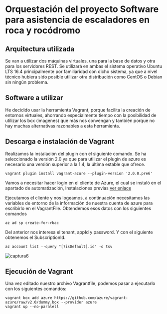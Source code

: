 # Orquestación del proyecto Software para asistencia de escaladores en roca y rocódromo

## Arquitectura utilizada
Se van a utilizar dos máquinas virtuales, una para la base de datos y otra para los servidores REST. Se utilizará en ambas el sistema operativo Ubuntu LTS 16.4 principalmente por familiaridad con dicho sistema, ya que a nivel técnico hubiera sido posible utilizar otra distribución como CentOS o Debian sin ningún problema.

## Software a utilizar
He decidido usar la herramienta Vagrant, porque facilita la creación de entornos virtuales, ahorrando especialmente tiempo con la posibilidad de utilizar los box (imagenes) que más nos convengan y también porque no hay muchas alternativas razonables a esta herramienta.

## Descarga e instalación de Vagrant
Realizamos la instalación del plugin con el siguiente comando. Se ha seleccionado la versión 2.0 ya que para utilizar el plugin de azure es necesario una versión superior a la 1.4, la última estable que ofrece.

```
vagrant plugin install vagrant-azure --plugin-version '2.0.0.pre6'
```
Vamos a necesitar hacer login en el cliente de Azure, el cual se instaló en el apartado de automatización, Instalaciones previas [ver enlace](https://github.com/migadepan/Master_CC/tree/master/automatizacion)

Ejecutamos el cliente y nos logeamos, a continuación necesitamos las variables de entorno de la información de nuestra cuenta de azure para escribirlo en el VagrantFile. Obtendemos esos datos con los siguientes comandos

```
az ad sp create-for-rbac
```
Del anterior nos interesa el tenant, appId y password. Y con el siguiente obtenemos el SubscriptionId.
```
az account list --query "[?isDefault].id" -o tsv 
```

![captura6](https://user-images.githubusercontent.com/6852023/34181461-88bf2674-e512-11e7-8d70-8eb0b8566d12.png)



## Ejecución de Vagrant
Una vez editado nuestro archivo Vagrantfile, podemos pasar a ejecutarlo con los siguientes comandos:
```
vagrant box add azure https://github.com/azure/vagrant-azure/raw/v2.0/dummy.box --provider azure
vagrant up --no-paralell
```
